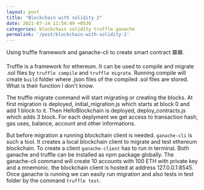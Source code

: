 ```yaml
---
layout: post
title: "Blockchain with solidity 2"
date: 2021-07-14 11:54:49 +0530
categories: blockchain solidity truffle ganache
permalink: '/post/blockchain-with-solidity-2'
---
```


Using truffle framework and ganache-cli to create smart contract 🟥🟦.

Truffle is a framework for ethereum. It can be used to compile and migrate .sol files by `truffle compile` and `truffle migrate`. Running compile will create `build` folder where .json files of the compiled .sol files are stored. What is their function I don't know.

The truffle migrate command will start migrating or creating the blocks. At first migration is deployed, initial_migration.js which starts at block 0 and add 1 block to it. Then HelloBlockchain is deployed, deploy_contracts.js which adds 3 block. For each deplyment we get access to transaction hash, gas uses, balance, account and other informations.

But before migration a running blockchain client is needed. `ganache-cli` is such a tool. It creates a local blockchain client to migrate and test ethereum blockchain. To create a client `ganache-client` has to run in terminal. Both ganache and truffle can be installed as npm package globally. The ganache-cli command will create 10 accounts with 100 ETH with private key and a mnemonic. the blockchain client is hosted at address 127.0.0.1:8545. Once ganache is running we can easily run migration and also tests in test folder by the command `truffle test`.